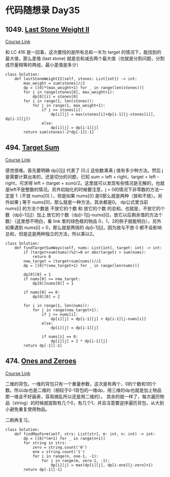 # 代码随想录 Day35

## 1049. [Last Stone Weight II](https://leetcode.com/problems/last-stone-weight-ii/)

[Course Link](https://programmercarl.com/1049.%E6%9C%80%E5%90%8E%E4%B8%80%E5%9D%97%E7%9F%B3%E5%A4%B4%E7%9A%84%E9%87%8D%E9%87%8FII.html#%E5%85%B6%E4%BB%96%E8%AF%AD%E8%A8%80%E7%89%88%E6%9C%AC)

和 LC 416 是一回事，这次要找的是所有总和一半为 target 的情况下，能找到的最大值，那么差值 (last stone) 就是总和减去两个最大值（也就是分割问题，分割成尽量相等的两组，最小差值是多少）

```
class Solution:
    def lastStoneWeightII(self, stones: List[int]) -> int:
        max_weight = sum(stones)//2
        dp = [[0]*(max_weight+1) for _ in range(len(stones))]
        for i in range(stones[0], max_weight+1):
            dp[0][i] = stones[0]
        for i in range(1, len(stones)):
            for j in range(1, max_weight+1):
                if j >= stones[i]:
                    dp[i][j] = max(stones[i]+dp[i-1][j-stones[i]], dp[i-1][j])
                else:
                    dp[i][j] = dp[i-1][j]
        return sum(stones)-2*dp[-1][-1]
```

## 494. [Target Sum](https://leetcode.com/problems/target-sum/)

[Course Link](https://programmercarl.com/0494.%E7%9B%AE%E6%A0%87%E5%92%8C.html#%E5%85%B6%E4%BB%96%E8%AF%AD%E8%A8%80%E7%89%88%E6%9C%AC)

感觉很难。首先要明确 dp[i][j] 代表了 [0,i] 这些数凑满 j 值有多少种方法。然后 j 是需要计算出来的，还是切分的问题，已知 sum = left + right，target = left - right，可求得 left = (target + sum)/2。这里就可以发现有些情况是无解的，也就是left不是整数的情况。另外初始化的时候要注意，j = 0的情况下非零数的方法一定是 1（不放 nums[0] ），但是如果 nums[0] 是0那么就是两种（放和不放）。另外如果 j 等于 nums[0]，那么就是一种方法，其余都是0。
dp公式里当前 nums[i] 的方法个数是 不放它的个数 和 放它的个数 的总和。也就是，不放它的个数（dp[i-1][j]）加上 放它的个数（dp[i-1][j-nums[i]]，放它以后剩余值的方法个数）（这里想不明白，看 link 里的绿色框的物品 0，1，2的例子就能明白）。另外如果遇到 nums[i] = 0，那么就是两倍的 dp[i-1][j]，因为放与不放 0 都不会影响总和，但是这是两种独立的方法，所以乘以2。

```
class Solution:
    def findTargetSumWays(self, nums: List[int], target: int) -> int:
        if (target+sum(nums))%2!=0 or abs(target) > sum(nums):
            return 0
        new_target = (target+sum(nums))//2
        dp = [[0]*(new_target+1) for _ in range(len(nums))]

        dp[0][0] = 1
        if nums[0] <= new_target:
            dp[0][nums[0]] = 1

        if nums[0] == 0:
            dp[0][0] = 2

        for i in range(1, len(nums)):
            for j in range(new_target+1):
                if j >= nums[i]:
                    dp[i][j] = dp[i-1][j] + dp[i-1][j-nums[i]]
                else:
                    dp[i][j] = dp[i-1][j]

                if nums[i] == 0:
                    dp[i][j] = 2 * dp[i-1][j]
        return dp[-1][-1]
```

## 474. [Ones and Zeroes](https://leetcode.com/problems/ones-and-zeroes/)

[Course Link](https://programmercarl.com/0474.%E4%B8%80%E5%92%8C%E9%9B%B6.html#%E5%85%B6%E4%BB%96%E8%AF%AD%E8%A8%80%E7%89%88%E6%9C%AC)

二维的背包，一维的背包只有一个重量参数，这次是有两个，0的个数和1的个数。所以dp也是二维的（相较于0-1背包的一维dp，用三维的dp也就是加上物品那一维会不好画表，容易搞乱所以还是用二维的）。
其余的就一样了，每次遍历物品（string）的时候就提取有几个0，有几个1，并且注意要逆序遍历背包，从大到小避免重复使用物品。

二刷再复习。

```
class Solution:
    def findMaxForm(self, strs: List[str], m: int, n: int) -> int:
        dp = [[0]*(m+1) for _ in range(n+1)]
        for string in strs:
            zero = string.count('0')
            one = string.count('1')
            for i in range(n, one-1, -1):
                for j in range(m, zero-1, -1):
                    dp[i][j] = max(dp[i][j], dp[i-one][j-zero]+1)
        return dp[-1][-1]
```
